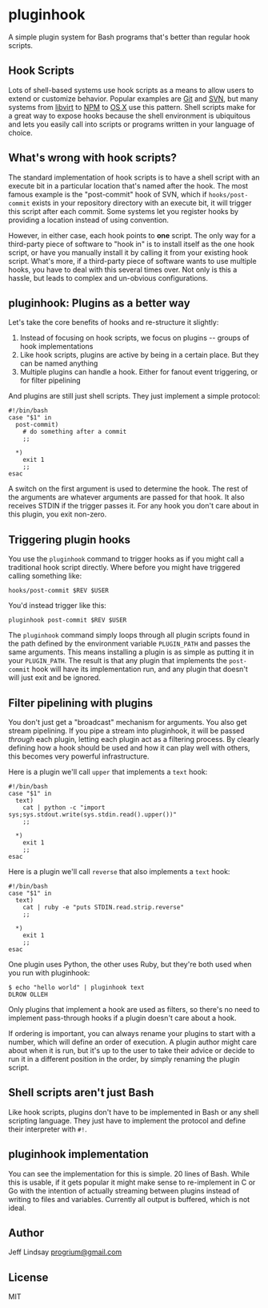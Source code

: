 # pluginhook

A simple plugin system for Bash programs that's better than regular hook scripts.

## Hook Scripts

Lots of shell-based systems use hook scripts as a means to allow users to extend or customize behavior. Popular examples
are [Git](https://www.kernel.org/pub/software/scm/git/docs/githooks.html) and [SVN](http://svnbook.red-bean.com/nightly/en/svn.ref.reposhooks.html), but many systems from [libvirt](http://www.libvirt.org/hooks.html) to [NPM](https://npmjs.org/doc/scripts.html) to [OS X](http://superuser.com/questions/295924/how-to-run-a-script-at-login-logout-in-os-x) use this pattern. Shell scripts make 
for a great way to expose hooks because the shell environment is ubiquitous and lets you easily call into
scripts or programs written in your language of choice. 

## What's wrong with hook scripts?

The standard implementation of hook scripts is to have a shell script with an execute bit in a particular location
that's named after the hook. The most famous example is the "post-commit" hook of SVN, which if `hooks/post-commit`
exists in your repository directory with an execute bit, it will trigger this script after each commit. Some systems
let you register hooks by providing a location instead of using convention. 

However, in either case, each hook points to **one** script. The only way for a third-party piece of software to 
"hook in" is to install itself as the one hook script, or have you manually install it by calling it from your 
existing hook script. What's more, if a third-party piece of software wants to use multiple hooks, you have to
deal with this several times over. Not only is this a hassle, but leads to complex and un-obvious configurations.

## pluginhook: Plugins as a better way

Let's take the core benefits of hooks and re-structure it slightly:

 1. Instead of focusing on hook scripts, we focus on plugins -- groups of hook implementations
 1. Like hook scripts, plugins are active by being in a certain place. But they can be named anything
 1. Multiple plugins can handle a hook. Either for fanout event triggering, or for filter pipelining
 
And plugins are still just shell scripts. They just implement a simple protocol:

    #!/bin/bash
    case "$1" in
      post-commit)
        # do something after a commit
        ;;
        
      *)
        exit 1
        ;;
    esac
    
A switch on the first argument is used to determine the hook. The rest of the arguments are whatever
arguments are passed for that hook. It also receives STDIN if the trigger passes it. For any hook you
don't care about in this plugin, you exit non-zero. 

## Triggering plugin hooks

You use the `pluginhook` command to trigger hooks as if you might call a traditional hook script directly.
Where before you might have triggered calling something like:

    hooks/post-commit $REV $USER

You'd instead trigger like this:

    pluginhook post-commit $REV $USER

The `pluginhook` command simply loops through all plugin scripts found in the path defined by the environment
variable `PLUGIN_PATH` and passes the same arguments. This means installing a plugin is as simple as putting
it in your `PLUGIN_PATH`. The result is that any plugin that implements the `post-commit` hook will have its 
implementation run, and any plugin that doesn't will just exit and be ignored.

## Filter pipelining with plugins

You don't just get a "broadcast" mechanism for arguments. You also get stream pipelining. If you pipe a stream
into pluginhook, it will be passed *through* each plugin, letting each plugin act as a filtering process. By clearly
defining how a hook should be used and how it can play well with others, this becomes very powerful infrastructure.

Here is a plugin we'll call `upper` that implements a `text` hook:

    #!/bin/bash
    case "$1" in
      text)
        cat | python -c "import sys;sys.stdout.write(sys.stdin.read().upper())"
        ;;

      *)
        exit 1
        ;;
    esac
  
Here is a plugin we'll call `reverse` that also implements a `text` hook:

    #!/bin/bash
    case "$1" in
      text)
        cat | ruby -e "puts STDIN.read.strip.reverse"
        ;;

      *)
        exit 1
        ;;
    esac
    
One plugin uses Python, the other uses Ruby, but they're both used when you run with pluginhook:

    $ echo "hello world" | pluginhook text
    DLROW OLLEH

Only plugins that implement a hook are used as filters, so there's no need to implement pass-through hooks if a
plugin doesn't care about a hook.

If ordering is important, you can always rename your plugins to start with a number, which will define an order of
execution. A plugin author might care about when it is run, but it's up to the user to take their advice or decide
to run it in a different position in the order, by simply renaming the plugin script.

## Shell scripts aren't just Bash

Like hook scripts, plugins don't have to be implemented in Bash or any shell scripting language. They just have
to implement the protocol and define their interpreter with `#!`. 

## pluginhook implementation

You can see the implementation for this is simple. 20 lines of Bash. While this is usable, if it gets popular
it might make sense to re-implement in C or Go with the intention of actually streaming between plugins instead
of writing to files and variables. Currently all output is buffered, which is not ideal.

## Author

Jeff Lindsay <progrium@gmail.com>

## License

MIT

